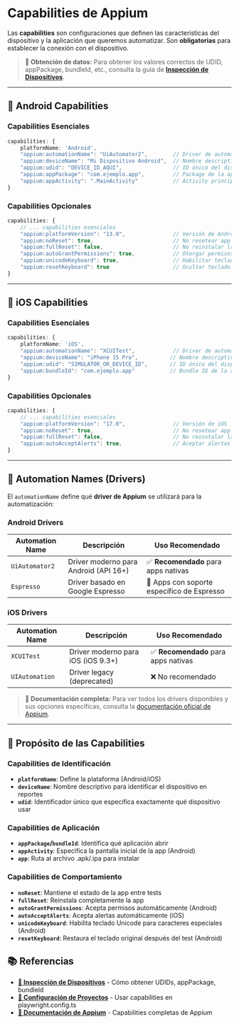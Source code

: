 
# Capabilities de Appium

Las **capabilities** son configuraciones que definen las características del dispositivo y la aplicación que queremos automatizar. Son **obligatorias** para establecer la conexión con el dispositivo.

> **📱 Obtención de datos:** Para obtener los valores correctos de UDID, appPackage, bundleId, etc., consulta la guía de [**Inspección de Dispositivos**](../prerequisites/device.md).

---

## 🤖 Android Capabilities

### Capabilities Esenciales

```ts
capabilities: {
    platformName: 'Android',
    "appium:automationName": "UiAutomator2",        // Driver de automatización
    "appium:deviceName": "Mi Dispositivo Android",  // Nombre descriptivo
    "appium:udid": "DEVICE_ID_AQUI",                // ID único del dispositivo
    "appium:appPackage": "com.ejemplo.app",         // Package de la aplicación
    "appium:appActivity": ".MainActivity"           // Activity principal
}
```

### Capabilities Opcionales

```ts
capabilities: {
    // ... capabilities esenciales
    "appium:platformVersion": "13.0",               // Versión de Android
    "appium:noReset": true,                         // No resetear app entre tests
    "appium:fullReset": false,                      // No reinstalar la app
    "appium:autoGrantPermissions": true,            // Otorgar permisos automáticamente
    "appium:unicodeKeyboard": true,                 // Habilitar teclado Unicode
    "appium:resetKeyboard": true                    // Ocultar teclado después del test
}
```

---

## 🍎 iOS Capabilities

### Capabilities Esenciales

```ts
capabilities: {
    platformName: 'iOS',
    "appium:automationName": "XCUITest",            // Driver de automatización
    "appium:deviceName": "iPhone 15 Pro",          // Nombre descriptivo
    "appium:udid": "SIMULATOR_OR_DEVICE_ID",       // ID único del dispositivo/simulador
    "appium:bundleId": "com.ejemplo.app"           // Bundle ID de la aplicación
}
```

### Capabilities Opcionales

```ts
capabilities: {
    // ... capabilities esenciales
    "appium:platformVersion": "17.0",               // Versión de iOS
    "appium:noReset": true,                         // No resetear app entre tests
    "appium:fullReset": false,                      // No reinstalar la app
    "appium:autoAcceptAlerts": true,                // Aceptar alertas automáticamente
}
```

---

## 🚗 Automation Names (Drivers)

El `automationName` define qué **driver de Appium** se utilizará para la automatización:

### Android Drivers

| Automation Name | Descripción | Uso Recomendado |
|-----------------|-------------|-----------------|
| `UiAutomator2` | Driver moderno para Android (API 16+) | ✅ **Recomendado** para apps nativas |
| `Espresso` | Driver basado en Google Espresso | 🎯 Apps con soporte específico de Espresso |

### iOS Drivers

| Automation Name | Descripción | Uso Recomendado |
|-----------------|-------------|-----------------|
| `XCUITest` | Driver moderno para iOS (iOS 9.3+) | ✅ **Recomendado** para apps nativas |
| `UIAutomation` | Driver legacy (deprecated) | ❌ No recomendado |

> **📖 Documentación completa:** Para ver todos los drivers disponibles y sus opciones específicas, consulta la [documentación oficial de Appium](https://appium.io/docs/en/2.5/ecosystem/drivers/).

---

## 🎯 Propósito de las Capabilities

### Capabilities de Identificación
- **`platformName`**: Define la plataforma (Android/iOS)
- **`deviceName`**: Nombre descriptivo para identificar el dispositivo en reportes
- **`udid`**: Identificador único que especifica exactamente qué dispositivo usar

### Capabilities de Aplicación
- **`appPackage`/`bundleId`**: Identifica qué aplicación abrir
- **`appActivity`**: Especifica la pantalla inicial de la app (Android)
- **`app`**: Ruta al archivo .apk/.ipa para instalar

### Capabilities de Comportamiento
- **`noReset`**: Mantiene el estado de la app entre tests
- **`fullReset`**: Reinstala completamente la app
- **`autoGrantPermissions`**: Acepta permisos automáticamente (Android)
- **`autoAcceptAlerts`**: Acepta alertas automáticamente (iOS)
- **`unicodeKeyboard`**: Habilita teclado Unicode para caracteres especiales (Android)
- **`resetKeyboard`**: Restaura el teclado original después del test (Android)

## 📚 Referencias

- **[📱 Inspección de Dispositivos](prerequisites/device.md)** - Cómo obtener UDIDs, appPackage, bundleId
- **[🔧 Configuración de Proyectos](configuration/projects.md)** - Usar capabilities en playwright.config.ts
- **[📖 Documentación de Appium](https://appium.io/docs/en/2.0/guides/caps/)** - Capabilities completas de Appium
